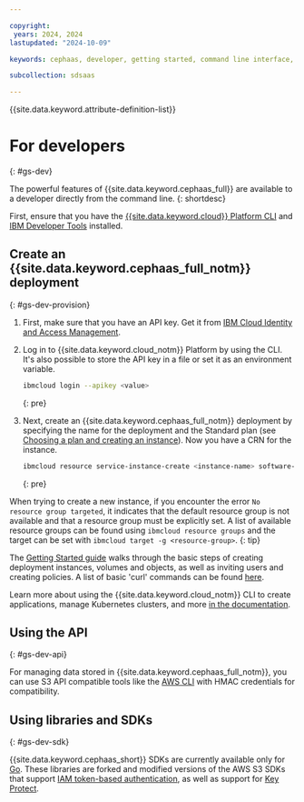 ```yaml
---

copyright:
 years: 2024, 2024
lastupdated: "2024-10-09"

keywords: cephaas, developer, getting started, command line interface, cli

subcollection: sdsaas

---
```

{{site.data.keyword.attribute-definition-list}}


# For developers
{: #gs-dev}

The powerful features of {{site.data.keyword.cephaas_full}} are available to a developer directly from the command line.
{: shortdesc}

First, ensure that you have the [{{site.data.keyword.cloud}} Platform CLI](https://cloud.ibm.com/docs/cli/index.html) and [IBM Developer Tools](https://cloud.ibm.com/docs/cloudnative/idt/index.html) installed.

## Create an {{site.data.keyword.cephaas_full_notm}} deployment
{: #gs-dev-provision}

1. First, make sure that you have an API key. Get it from [IBM Cloud Identity and Access Management](https://cloud.ibm.com/iam/apikeys).
2. Log in to {{site.data.keyword.cloud_notm}} Platform by using the CLI. It's also possible to store the API key in a file or set it as an environment variable.

    ```sh
    ibmcloud login --apikey <value>
    ```
    {: pre}

3. Next, create an {{site.data.keyword.cephaas_full_notm}} deployment by specifying the name for the deployment and the Standard plan (see [Choosing a plan and creating an instance](/docs/sdsaas?topic=sdsaas-provision)). Now you have a CRN for the instance.

    ```sh
    ibmcloud resource service-instance-create <instance-name> software-defined-storage <plan> global
    ```
    {: pre}

When trying to create a new instance, if you encounter the error `No resource group targeted`, it indicates that the default resource group is not available and that a resource group must be explicitly set. A list of available resource groups can be found using `ibmcloud resource groups` and the target can be set with `ibmcloud target -g <resource-group>`.
{: tip}

The [Getting Started guide](/docs/sdsaas?topic=sdsaas-getting-started) walks through the basic steps of creating deployment instances, volumes and objects, as well as inviting users and creating policies. A list of basic 'curl' commands can be found [here](/docs/sdsaas?topic=sdsaas-curl).

Learn more about using the {{site.data.keyword.cloud_notm}} CLI to create applications, manage Kubernetes clusters, and more [in the documentation](/docs/cli?topic=cli-ibmcloud_cli).

## Using the API
{: #gs-dev-api}

For managing data stored in {{site.data.keyword.cephaas_full_notm}}, you can use S3 API compatible tools like the [AWS CLI](/docs/sdsaas?topic=sdsaas-aws-cli) with HMAC credentials for compatibility.

## Using libraries and SDKs
{: #gs-dev-sdk}

{{site.data.keyword.cephaas_short}} SDKs are currently available only for [Go](/docs/sdsaas?topic=sdsaas-using-go). These libraries are forked and modified versions of the AWS S3 SDKs that support [IAM token-based authentication](/docs/sdsaas?topic=sdsaas-iam-overview), as well as support for [Key Protect](/docs/sdsaas?topic=sdsaas-encryption).
